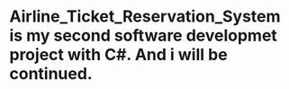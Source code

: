 # Airline_Ticket_Reservation_System is my second software developmet project with C#. And i will be continued.
